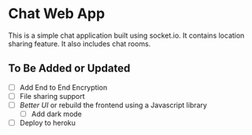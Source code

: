 # Chat Web App
This is a simple chat application built using socket.io. It contains location sharing feature. It also includes chat rooms.


## To Be Added or Updated
- [ ] Add End to End Encryption
- [ ] File sharing support
- [ ] *Better UI* or rebuild the frontend using a Javascript library
  - [ ] Add dark mode
- [ ] Deploy to heroku

